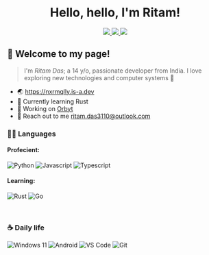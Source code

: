 <div id="main-head" align="center">
    <h1>Hello, hello, I'm Ritam!</h1>
    
</div>

<div id="badges" align='center'>
  
  <a href="https://instagram.com/nxrmqlly">
    <img src="https://img.shields.io/badge/Instagram-E1306C.svg?style=for-the-badge&logo=instagram&logoColor=white">
  </a>
  <a href="https://youtube.com/@nxrmqlly">
    <img src="https://img.shields.io/badge/YouTube-FF0000.svg?style=for-the-badge&logo=youtube&logoColor=white">
  </a>
  <a href="https://discord.gg/qsjDgk2EcJ">
    <img src="https://img.shields.io/badge/Discord-5865F2.svg?style=for-the-badge&logo=discord&logoColor=white">
  </a>
</div>




## 👋 **Welcome to my page!** 
> I'm *Ritam Das*; a <!-- age starts -->14<!-- age ends --> y/o, passionate developer from India. I love exploring new technologies and computer systems 🚀

- 🌏 https://nxrmqlly.is-a.dev
- 🦀 Currently learning Rust
- 💭 Working on [Orbyt](https://github.com/nxrmqlly/orbyt)
- 👥 Reach out to me [ritam.das3110@outlook.com](mailto:ritam.das3110@outlook.com)



### 🧑‍💻 **Languages**

#### **Profecient:**

  ![Python](https://img.shields.io/badge/python-3776AB.svg?style=for-the-badge&logo=python&logoColor=fff)
  ![Javascript](https://img.shields.io/badge/javascript-323330.svg?style=for-the-badge&logo=javascript)
  ![Typescript](https://img.shields.io/badge/typescript-fff.svg?style=for-the-badge&logo=typescript)


#### **Learning:**

  ![Rust](https://img.shields.io/badge/rust-000000?style=for-the-badge&logo=rust&logoColor=f74b00)
  ![Go](https://img.shields.io/badge/go-00ADD8?style=for-the-badge&logo=go&logoColor=white)


<br>

### ☕ **Daily life**

  ![Windows 11](https://img.shields.io/badge/Windows%2011-0078D6.svg?style=for-the-badge&logo=windows&logoColor=white)
  ![Android](https://img.shields.io/badge/Android-3DDC84.svg?style=for-the-badge&logo=android&logoColor=white)
  ![VS Code](https://img.shields.io/badge/VS%20Code-0078d7.svg?style=for-the-badge&logo=visual-studio-code&logoColor=white)
  ![Git](https://img.shields.io/badge/git-F05033.svg?style=for-the-badge&logo=git&logoColor=white)